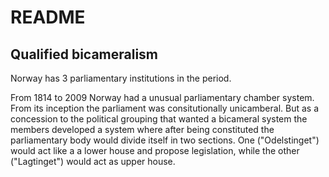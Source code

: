 # README


## Qualified bicameralism
Norway has 3 parliamentary institutions in the period.

From 1814 to 2009 Norway had a unusual parliamentary chamber system. From its inception the parliament was consitutionally unicamberal. But as a concession to the political grouping that wanted a bicameral system the members developed a system where after being constituted the parliamentary body would divide itself in two sections. One ("Odelstinget") would act like a a lower house and propose legislation, while the other ("Lagtinget") would act as upper house. 